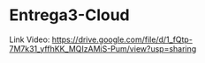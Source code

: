 # Entrega3-Cloud

Link Video:
https://drive.google.com/file/d/1_fQtp-7M7k31_yffhKK_MQIzAMiS-Pum/view?usp=sharing
